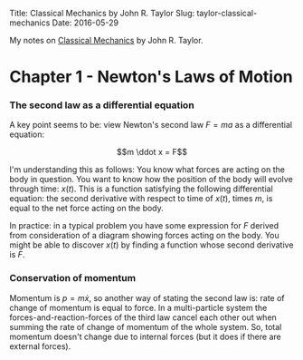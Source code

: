 Title: Classical Mechanics by John R. Taylor
Slug: taylor-classical-mechanics
Date: 2016-05-29


My notes on [Classical Mechanics](http://www.amazon.com/Classical-Mechanics-John-R-Taylor/dp/189138922X) by John R. Taylor.


# Chapter 1 - Newton's Laws of Motion


### The second law as a differential equation
A key point seems to be: view Newton's second law $F = ma$ as a differential equation:

$$m \ddot x = F$$

I'm understanding this as follows: You know what forces are acting on the body in question. You want to know how the position of the body will evolve through time: $x(t)$. This is a function satisfying the following differential equation: the second derivative with respect to time of $x(t)$, times $m$, is equal to the net force acting on the body.

In practice: in a typical problem you have some expression for $F$ derived from consideration of a diagram showing forces acting on the body. You might be able to discover $x(t)$ by finding a function whose second derivative is $F$.


### Conservation of momentum

Momentum is $p = m\dot x$, so another way of stating the second law is: rate of change of momentum is equal to force. In a multi-particle system the forces-and-reaction-forces of the third law cancel each other out when summing the rate of change of momentum of the whole system. So, total momentum doesn't change due to internal forces (but it does if there are external forces).
